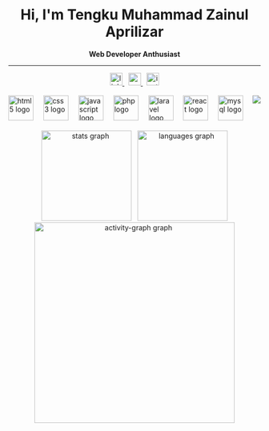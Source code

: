 <h1 align="center"><b>Hi, I'm Tengku Muhammad Zainul Aprilizar</b></h1>

<p align="center"><b>Web Developer Anthusiast</b></p>

<hr/>

<div align="center">
  <a href="https://www.linkedin.com/in/tengkuzainull/" target="_blank">
    <img src="https://img.shields.io/static/v1?message=LinkedIn&logo=linkedin&label=&color=0077B5&logoColor=White&labelColor=&style=for-the-badge" height="25" alt="linkedin logo"  />
  </a> &nbsp;
  <a href="mailto:tengkumzainul@gmail.com" target="_blank">
    <img src="https://img.shields.io/static/v1?message=Gmail&logo=gmail&label=&color=D14836&logoColor=white&labelColor=&style=for-the-badge" height="25" alt="gmail logo"  />
  </a> &nbsp;
  <a href="https://www.instagram.com/tengkumz_" target="_blank">
    <img src="https://img.shields.io/static/v1?message=Instagram&logo=instagram&label=&color=E4405F&logoColor=white&labelColor=&style=for-the-badge" height="25" alt="instagram logo"  />
  </a>
</div>

<br/>

<img align="right" src="https://visitor-badge.laobi.icu/badge?page_id=tengkuzainul.tengkuzainul&left_color=navy&right_color=yellow&left_text=Profile%20Views"  />

<div align="left">
  <img src="https://cdn.simpleicons.org/html5/E34F26" height="50" alt="html5 logo" />
        <img width="12" />
        <img src="https://cdn.simpleicons.org/css3/1572B6" height="50" alt="css3 logo" />
        <img width="12" />
        <img src="https://cdn.simpleicons.org/javascript/F7DF1E" height="50" alt="javascript logo" />
        <img width="12" />
        <img src="https://cdn.simpleicons.org/php/777BB4" height="50" alt="php logo" />
        <img width="12" />
        <img src="https://cdn.simpleicons.org/laravel/FF2D20" height="50" alt="laravel logo" />
        <img width="12" />
        <img src="https://cdn.simpleicons.org/react/61DAFB" height="50" alt="react logo" />
        <img width="12" />
        <img src="https://cdn.simpleicons.org/mysql/4479A1" height="50" alt="mysql logo" />
</div>

<br/>

<div align="center">
  <img src="https://github-readme-stats.vercel.app/api?username=tengkuzainul&hide_title=false&hide_rank=false&show_icons=true&include_all_commits=true&count_private=true&disable_animations=false&theme=vue-dark&locale=en&hide_border=false&order=1" height="180" alt="stats graph" /> &nbsp;
  <img src="https://github-readme-stats.vercel.app/api/top-langs?username=tengkuzainul&locale=en&hide_title=false&layout=compact&card_width=320&langs_count=5&theme=vue-dark&hide_border=false&order=2" height="180" alt="languages graph" />
   <br>
  <img src="https://github-readme-activity-graph.vercel.app/graph?username=tengkuzainul&radius=16&theme=vue-dark&area=true&order=5" height="400" alt="activity-graph graph"  />
</div>
